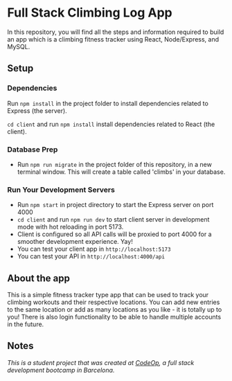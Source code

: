 # Full Stack Climbing Log App

In this repository, you will find all the steps and information required to build an app which is a climbing fitness tracker using React, Node/Express, and MySQL.

## Setup

### Dependencies

Run `npm install` in the project folder to install dependencies related to Express (the server).

`cd client` and run `npm install` install dependencies related to React (the client).

### Database Prep
- Run `npm run migrate` in the project folder of this repository, in a new terminal window. This will create a table called 'climbs' in your database.

### Run Your Development Servers

- Run `npm start` in project directory to start the Express server on port 4000
- `cd client` and run `npm run dev` to start client server in development mode with hot reloading in port 5173.
- Client is configured so all API calls will be proxied to port 4000 for a smoother development experience. Yay!
- You can test your client app in `http://localhost:5173`
- You can test your API in `http://localhost:4000/api`

## About the app

This is a simple fitness tracker type app that can be used to track your climbing workouts and their respective locations. You can add new entries to the same location or add as many locations as you like - it is totally up to you! There is also login functionality to be able to handle multiple accounts in the future.

## Notes

_This is a student project that was created at [CodeOp](http://CodeOp.tech), a full stack development bootcamp in Barcelona._
